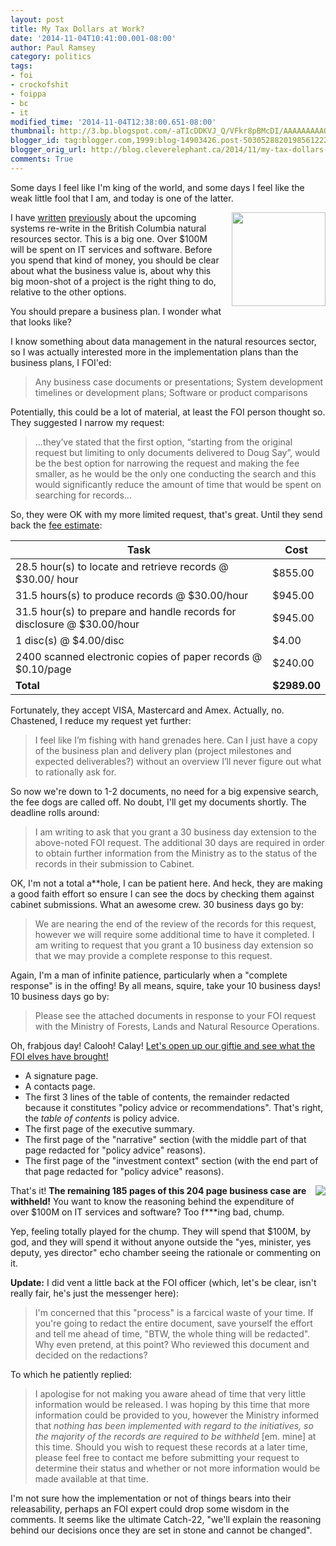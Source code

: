 ```yaml
---
layout: post
title: My Tax Dollars at Work?
date: '2014-11-04T10:41:00.001-08:00'
author: Paul Ramsey
category: politics
tags:
- foi
- crockofshit
- foippa
- bc
- it
modified_time: '2014-11-04T12:38:00.651-08:00'
thumbnail: http://3.bp.blogspot.com/-aTIcDDKVJ_Q/VFkr8pBMcDI/AAAAAAAAAO0/E-Vdql64D-U/s72-c/screenshot_144.png
blogger_id: tag:blogger.com,1999:blog-14903426.post-5030528820198561222
blogger_orig_url: http://blog.cleverelephant.ca/2014/11/my-tax-dollars-at-work.html
comments: True
---
```


Some days I feel like I'm king of the world, and some days I feel like the weak little fool that I am, and today is one of the latter. 

<img src="http://novabrowningrutherford.com/wp-content/uploads/2013/10/sucker.jpg" width="150" style="float: right; margin-bottom: 1em; margin-left: 1em;" />

I have [written](/2013/07/natural-resource-sector-goes-over.html) [previously](/2013/06/bringing-icm-to-natural-resources-sector.html) about the upcoming systems re-write in the British Columbia natural resources sector. This is a big one. Over $100M will be spent on IT services and software. Before you spend that kind of money, you should be clear about what the business value is, about why this big moon-shot of a project is the right thing to do, relative to the other options. 

You should prepare a business plan. I wonder what that looks like? 

I know something about data management in the natural resources sector, so I was actually interested more in the implementation plans than the business plans, I FOI'ed: 

> Any business case documents or presentations; System development timelines or development plans; Software or product comparisons

Potentially, this could be a lot of material, at least the FOI person thought so. They suggested I narrow my request: 

> ...they’ve stated that the first option, “starting from the original request but limiting to only documents delivered to Doug Say”,  would be the best option for narrowing the request and making the fee smaller, as he would be the only one conducting the search and this would significantly reduce the amount of time that would be spent on searching for records... 

So, they were OK with my more limited request, that's great. Until they send back the [fee estimate](http://s3.cleverelephant.ca/FNR-2014-00169-Fees.PDF):

| Task                                                                    | Cost         |
| ------------------------------------------------------------------------| ------------ |
| 28.5 hour(s) to locate and retrieve records @ $30.00/ hour              | $855.00      |
| 31.5 hours(s) to produce records @ $30.00/hour                          | $945.00      |
| 31.5 hour(s) to prepare and handle records for disclosure @ $30.00/hour | $945.00      |
| 1 disc(s) @ $4.00/disc                                                  | $4.00        |
| 2400 scanned electronic copies of paper records @ $0.10/page            | $240.00      |
| **Total**                                                               | **$2989.00** | 

Fortunately, they accept VISA, Mastercard and Amex. Actually, no. Chastened, I reduce my request yet further:

> I feel like I’m fishing with hand grenades here. Can I just have a copy of the business plan and delivery plan (project milestones and expected deliverables?) without an overview I’ll never figure out what to rationally ask for. 

So now we're down to 1-2 documents, no need for a big expensive search, the fee dogs are called off. No doubt, I'll get my documents shortly. The deadline rolls around: 

> I am writing to ask that you grant a 30 business day extension to the above-noted FOI request. The additional 30 days are required in order to obtain further information from the Ministry as to the status of the records in their submission to Cabinet. 

OK, I'm not a total a\*\*hole, I can be patient here. And heck, they are making a good faith effort so ensure I can see the docs by checking them against cabinet submissions. What an awesome crew. 30 business days go by: 

> We are nearing the end of the review of the records for this request, however we will require some additional time to have it completed. I am writing to request that you grant a 10 business day extension so that we may provide a complete response to this request. 

Again, I'm a man of infinite patience, particularly when a "complete response" is in the offing! By all means, squire, take your 10 business days! 10 business days go by:

> Please see the attached documents in response to your FOI request with the Ministry of Forests, Lands and Natural Resource Operations.  

Oh, frabjous day! Calooh! Calay! [Let's open up our giftie and see what the FOI elves have brought!](http://s3.cleverelephant.ca/FNR-2014-00169.PDF)

* A signature page.
* A contacts page.
* The first 3 lines of the table of contents, the remainder redacted because it constitutes "policy advice or recommendations". That's right, the *table of contents* is policy advice.
* The first page of the executive summary.
* The first page of the "narrative" section (with the middle part of that page redacted for "policy advice" reasons).
* The first page of the "investment context" section (with the end part of that page redacted for "policy advice" reasons).

<img  src="http://3.bp.blogspot.com/-aTIcDDKVJ_Q/VFkr8pBMcDI/AAAAAAAAAO0/E-Vdql64D-U/s400/screenshot_144.png" style="float: right; margin-bottom: 1em; margin-left: 1em;" />

That's it! **The remaining 185 pages of this 204 page business case are withheld!** You want to know the reasoning behind the expenditure of over $100M on IT services and software? Too f\*\*\*ing bad, chump. 

Yep, feeling totally played for the chump. They will spend that $100M, by god, and they will spend it without anyone outside the "yes, minister, yes deputy, yes director" echo chamber seeing the rationale or commenting on it.

**Update:** I did vent a little back at the FOI officer (which, let's be clear, isn't really fair, he's just the messenger here):

> I'm concerned that this "process" is a farcical waste of your time. If you're going to redact the entire document, save yourself the effort and tell me ahead of time, "BTW, the whole thing will be redacted". Why even pretend, at this point? Who reviewed this document and decided on the redactions?  
    
To which he patiently replied:

> I apologise for not making you aware ahead of time that very little information would be released. I was hoping by this time that more information could be provided to you, however the Ministry informed that *nothing has been implemented with regard to the initiatives, so the majority of the records are required to be withheld* [em. mine] at this time. Should you wish to request these records at a later time, please feel free to contact me before submitting your request to determine their status and whether or not more information would be made available at that time. 

I'm not sure how the implementation or not of things bears into their releasability, perhaps an FOI expert could drop some wisdom in the comments. It seems like the ultimate Catch-22, "we'll explain the reasoning behind our decisions once they are set in stone and cannot be changed".